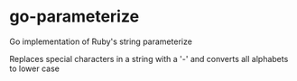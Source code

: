 # go-parameterize
Go implementation of Ruby's string parameterize

Replaces special characters in a string with a '-' and converts all alphabets to lower case